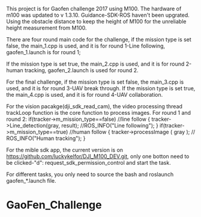 

This project is for Gaofen challenge 2017 using M100. The hardware of m100 was updated to v 1.3.10. Guidance-SDK-ROS haven't been upgrated. Using the obstacle distance to keep the height of M100 for the unreliable height measurement from M100.

There are four round main code for the challenge, if the mission type is set false, the main_1.cpp is used, and it is for round 1-Line following, gaofen_1.launch is for round 1;

If the mission type is set true, the main_2.cpp is used, and it is for round 2-human tracking, gaofen_2.launch is used for round 2.

For the final challenge, if the mission type is set false, the main_3.cpp is used, and it is for round 3-UAV break through.
If  the mission type is set true, the main_4.cpp is used, and it is for round 4-UAV collaboration.

For the vision pacakge(dji_sdk_read_cam), the video processing thread trackLoop function is the core function to process images. For round 1 and round 2:
if(tracker->m_mission_type==false)  //line follow
{
	 tracker->Line_detection(gray, result);
	 //ROS_INFO("Line following");
}
if(tracker->m_mission_type==true)  //human follow
{
      tracker->processImage ( gray );
      // ROS_INFO("Human tracking");
}


For the mible sdk app, the current version is on https://github.com/luckykelfor/DJI_M100_DEV.git, only one botton need to be clicked-"d":  request_sdk_permission_control and start the task.

For different tasks, you only need to source the bash and roslaunch gaofen_*.launch file.
# GaoFen_Challenge

